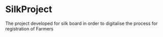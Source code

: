 # SilkProject
The project developed for silk board in order to digitalise the process for registration of Farmers 
